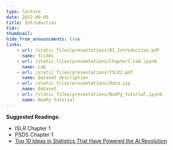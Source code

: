 ```yaml
---
type: lecture
date: 2022-09-05
title: Introduction
tldr: 
thumbnail: 
hide_from_announcments: true
links: 
    - url: /static_files/presentations/01_Introduction.pdf
      name: Slides
    - url: /static_files/presentations/Chapter1_Lab.ipynb
      name: Lab
    - url: /static_files/presentations/ISLR2.pdf
      name: Dataset description
    - url: /static_files/presentations/Data.zip
      name: Dataset
    - url: /static_files/presentations/NumPy_tutorial.ipynb
      name: NumPy tutorial
---
```

**Suggested Readings:**
- ISLR Chapter 1
- PSDS Chapter 1
- [Top 10 Ideas in Statistics That Have Powered the AI Revolution](https://statmodeling.stat.columbia.edu/2021/07/07/top-10-ideas-in-statistics-that-have-powered-the-ai-revolution/)
